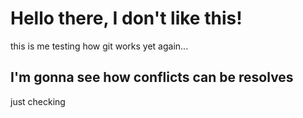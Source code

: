# Hello there, I don't like this!
this is me testing how git works yet again...

## I'm gonna see how conflicts can be resolves
just checking
